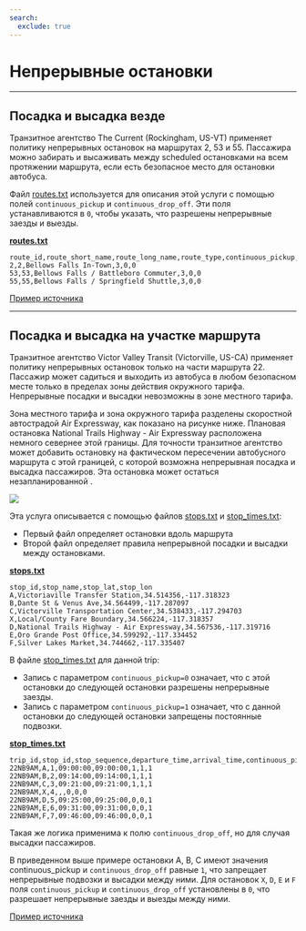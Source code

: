 ```yaml
---
search:
  exclude: true
---
```


# Непрерывные остановки

<hr/>

## Посадка и высадка везде

Транзитное агентство The Current (Rockingham, US-VT) применяет политику непрерывных остановок на маршрутах 2, 53 и 55. Пассажира можно забирать и высаживать между scheduled остановками на всем протяжении маршрута, если есть безопасное место для остановки автобуса.

Файл [routes.txt](../../reference/#routestxt) используется для описания этой услуги с помощью полей `continuous_pickup` и `continuous_drop_off`. Эти поля устанавливаются в `0`, чтобы указать, что разрешены непрерывные заезды и выезды.

[**routes.txt**](../../reference/#routestxt)

    route_id,route_short_name,route_long_name,route_type,continuous_pickup,continuous_drop_off
    2,2,Bellows Falls In-Town,3,0,0
    53,53,Bellows Falls / Battleboro Commuter,3,0,0
    55,55,Bellows Falls / Springfield Shuttle,3,0,0

[Пример источника](https://crtransit.org/bus-schedules/)

<hr/>

## Посадка и высадка на участке маршрута

Транзитное агентство Victor Valley Transit (Victorville, US-CA) применяет политику непрерывных остановок только на части маршрута 22. Пассажир может садиться и выходить из автобуса в любом безопасном месте только в пределах зоны действия окружного тарифа. Непрерывные посадки и высадки невозможны в зоне местного тарифа.

Зона местного тарифа и зона окружного тарифа разделены скоростной автострадой Air Expressway, как показано на рисунке ниже. Плановая остановка National Trails Highway - Air Expressway расположена немного севернее этой границы. Для точности транзитное агентство может добавить остановку на фактическом пересечении автобусного маршрута с этой границей, с которой возможна непрерывная посадка и высадка пассажиров. Эта остановка может остаться незапланированной
.

![](../../assets/victor-valley-transit.svg)

Эта услуга описывается с помощью файлов [stops.txt](../../reference/#stopstxt) и [stop_times.txt](../../reference/#stoptimestxt):

- Первый файл определяет остановки вдоль маршрута
- Второй файл определяет правила непрерывной посадки и высадки между остановками.

[**stops.txt**](../../reference/#stopstxt)

    stop_id,stop_name,stop_lat,stop_lon
    A,Victoriaville Transfer Station,34.514356,-117.318323
    B,Dante St & Venus Ave,34.564499,-117.287097
    C,Victorville Transportation Center,34.538433,-117.294703
    X,Local/County Fare Boundary,34.566224,-117.318357
    D,National Trails Highway - Air Expressway,34.567536,-117.319716
    E,Oro Grande Post Office,34.599292,-117.334452
    F,Silver Lakes Market,34.744662,-117.335407

В файле [stop_times.txt](../../reference/#stoptimestxt) для данной trip:

- Запись с параметром `continuous_pickup=0` означает, что с этой остановки до следующей остановки разрешены непрерывные заезды.
- Запись с параметром `continuous_pickup=1` означает, что с данной остановки до следующей остановки запрещены постоянные подвозки.

[**stop_times.txt**](../../reference/#stoptimestxt)

    trip_id,stop_id,stop_sequence,departure_time,arrival_time,continuous_pickup,continuous_drop_off,timepoint
    22NB9AM,A,1,09:00:00,09:00:00,1,1,1
    22NB9AM,B,2,09:14:00,09:14:00,1,1,1
    22NB9AM,C,3,09:21:00,09:21:00,1,1,1
    22NB9AM,X,4,,,0,0,0
    22NB9AM,D,5,09:25:00,09:25:00,0,0,1
    22NB9AM,E,6,09:31:00,09:31:00,0,0,1
    22NB9AM,F,7,09:46:00,09:46:00,0,0,1

Такая же логика применима к полю `continuous_drop_off`, но для случая высадки пассажиров.

В приведенном выше примере остановки A, B, C имеют значения continuous_pickup и `continuous_drop_off` равные `1`, что запрещает непрерывные подвозки и высадки между ними. Для остановок `X`, `D`, `E` и `F` поля `continuous_pickup` и `continuous_drop_off` установлены в `0`, что разрешает непрерывные заезды и выезды между ними.

[Пример источника](https://vvta.org/routes/route-22/)
